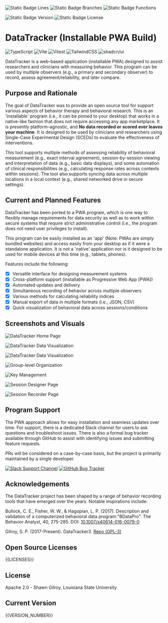 ![Static Badge Lines](<https://img.shields.io/badge/Coverage_(Lines)-{{STPCT}}-green>) ![Static Badge Branches](<https://img.shields.io/badge/Coverage_(Branches)-{{BRPCT}}-green>) ![Static Badge Functions](<https://img.shields.io/badge/Coverage_(Functions)-{{FNPCT}}-green>)

![Static Badge Version](https://img.shields.io/badge/Version-{{VERSION_NUMBER}}-blue) ![Static Badge License](https://img.shields.io/badge/License-Apache_2.0-purple)

# DataTracker (Installable PWA Build)

![TypeScript](https://img.shields.io/badge/TypeScript-3178C6?logo=typescript&logoColor=fff) ![Vite](https://img.shields.io/badge/Vite-646CFF?logo=vite&logoColor=fff) ![Vitest](https://img.shields.io/badge/Vitest-6E9F18?logo=vitest&logoColor=fff) ![TailwindCSS](https://img.shields.io/badge/Tailwind%20CSS-%2338B2AC.svg?logo=tailwind-css&logoColor=white) ![shadcn/ui](https://img.shields.io/badge/shadcn%2Fui-000?logo=shadcnui&logoColor=fff)

DataTracker is a web-based application (installable PWA) designed to assist researchers and clinicians with measuring behavior. This program can be used by multiple observers (e.g., a primary and secondary observer) to record, assess agreement/reliability, and later compare.

## Purpose and Rationale

The goal of DataTracker was to provide an open source tool for support various aspects of behavior therapy and behavioral research. This is an 'installable' program (i.e., it can be pinned to your desktop) that works in a native-like fashion that does not require accessing any app marketplace. It is presently platform-agnostic, and **No data recorded or scored ever leaves your machine**. It is designed to be used by clinicians and researchers using Single-Case Experimental Design (SCEDs) to evaluate the effectiveness of interventions.

This tool supports multiple methods of assessing reliability of behavioral measurement (e.g., exact interval agreement), session-by-session viewing and interpretation of data (e.g., basic data displays), and some automation of clinical responsibilities (e.g., calculating response rates across contexts within sessions). The tool also supports syncing data across multiple locations in a local context (e.g., shared networked drive in secure settings).

## Current and Planned Features

DataTracker has been ported to a PWA program, which is one way to flexibly manage requirements for data security as well as to work within secure systems that require strict administrative control (i.e., the program does not need user privileges to install).

This program can be easily installed as an 'app' (Note: PWAs are simply bundled websites) and access easily from your desktop as if it were a standalone application. It is not a 'native' application nor is it designed to be used for mobile devices at this time (e.g., tablets, phones).

Features include the following:

- [x] Versatile interface for designing measurement systems
- [x] Cross-platform support (installable as Progressive Web App [PWA])
- [x] Automated updates and delivery
- [x] Simultaneous recording of behavior across multiple observers
- [x] Various methods for calculating reliability indices
- [x] Manual export of data in multiple formats (i.e., JSON, CSV)
- [x] Quick visualization of behavioral data across sessions/conditions

## Screenshots and Visuals

![DataTracker Home Page](public/screenshots/landing_page.png 'Visual of landing page for program')

![DataTracker Data Visualization](public/screenshots/visualization.png 'DataTracker Options for Between-Session Data Display')

![DataTracker Data Visualization](public/screenshots/within_session_preview.png 'DataTracker Options for Within-Session Data Display')

![Group-level Organization](public/screenshots/group_editor.png 'Organization of Participant Data by Groups')

![Key Management](public/screenshots/key_editor.png 'Basic Editor for Keyboards Mappings')

![Session Designer Page](public/screenshots/session_designer.png 'Various options for designing session conditions')

![Session Recorder Page](public/screenshots/session_recorder.png 'Options for displaying session recording progress')

## Program Support

The PWA approach allows for easy installation and seamless updates over time. For support, there is a dedicated Slack channel for users to ask questions and troubleshoot issues. There is also a formal bug tracker available through GitHub to assist with identifying issues and submitting feature requests.

PRs will be considered on a case-by-case basis, but the project is primarily maintained by a single developer.

[![Slack Support Channel](https://img.shields.io/badge/Slack-4A154B?logo=slack&logoColor=fff)](https://datatrackerworkspace.slack.com/) [![GitHub Bug Tracker](https://img.shields.io/badge/GitHub-Issues-181717?logo=github&logoColor=fff)](https://github.com/miyamot0/datatracker-pwa/issues)

## Acknowledgements

The DataTracker project has been shaped by a range of behavior recording tools that have emerged over the years. Notable inspirations include:

Bullock, C. E., Fisher, W. W., & Hagopian, L. P. (2017). Description and validation of a computerized behavioral data program:"BDataPro". The Behavior Analyst, 40, 275-285. DOI: [10.1007/s40614-016-0079-0](https://doi.org/10.1007%2Fs40614-016-0079-0)

Gilroy, S. P. (2017-Present). DataTracker3. [Repo (GPL-3)](https://github.com/miyamot0/DataTracker3)

## Open Source Licenses

{{LICENSES}}

## License

Apache 2.0 - Shawn Gilroy, Louisiana State University

## Current Version

{{VERSION_NUMBER}}

